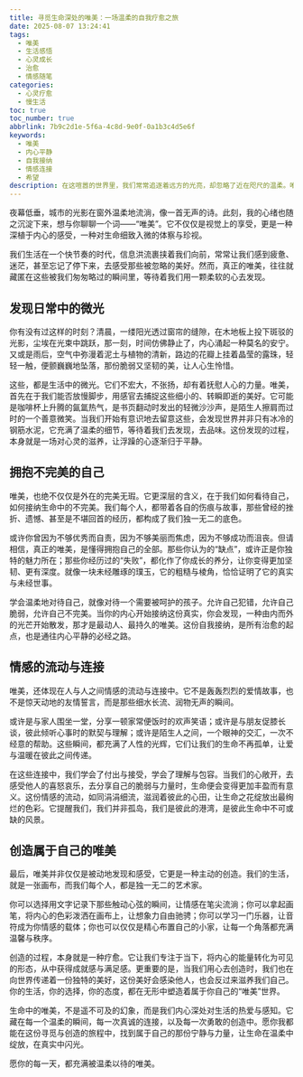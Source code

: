 ```yaml
---
title: 寻觅生命深处的唯美：一场温柔的自我疗愈之旅
date: 2025-08-07 13:24:41
tags:
  - 唯美
  - 生活感悟
  - 心灵成长
  - 治愈
  - 情感随笔
categories:
  - 心灵疗愈
  - 慢生活
toc: true
toc_number: true
abbrlink: 7b9c2d1e-5f6a-4c8d-9e0f-0a1b3c4d5e6f
keywords:
  - 唯美
  - 内心平静
  - 自我接纳
  - 情感连接
  - 希望
description: 在这喧嚣的世界里，我们常常追逐着远方的光亮，却忽略了近在咫尺的温柔。唯美，并非遥不可及的艺术品，而是藏匿于日常缝隙中的微光，是内心深处对生命最真挚的感知。它关乎我们如何看待自己，如何与世界连接，又如何在这份连接中找到属于自己的平静与力量。这是一场关于发现、接纳与创造的旅程，愿你我都能在这份温柔中，找到生命最动人的底色。
---
```


夜幕低垂，城市的光影在窗外温柔地流淌，像一首无声的诗。此刻，我的心绪也随之沉淀下来，想与你聊聊一个词——“唯美”。它不仅仅是视觉上的享受，更是一种深植于内心的感受，一种对生命细致入微的体察与珍视。

我们生活在一个快节奏的时代，信息洪流裹挟着我们向前，常常让我们感到疲惫、迷茫，甚至忘记了停下来，去感受那些被忽略的美好。然而，真正的唯美，往往就藏匿在这些被我们匆匆略过的瞬间里，等待着我们用一颗柔软的心去发现。

## 发现日常中的微光

你有没有过这样的时刻？清晨，一缕阳光透过窗帘的缝隙，在木地板上投下斑驳的光影，尘埃在光束中跳跃，那一刻，时间仿佛静止了，内心涌起一种莫名的安宁。又或是雨后，空气中弥漫着泥土与植物的清新，路边的花瓣上挂着晶莹的露珠，轻轻一触，便颤巍巍地坠落，那份脆弱又坚韧的美，让人心生怜惜。

这些，都是生活中的微光。它们不宏大，不张扬，却有着抚慰人心的力量。唯美，首先在于我们能否放慢脚步，用感官去捕捉这些细小的、转瞬即逝的美好。它可能是咖啡杯上升腾的氤氲热气，是书页翻动时发出的轻微沙沙声，是陌生人擦肩而过时的一个善意微笑。当我们开始有意识地去留意这些，会发现世界并非只有冰冷的钢筋水泥，它充满了温柔的细节，等待着我们去发现，去品味。这份发现的过程，本身就是一场对心灵的滋养，让浮躁的心逐渐归于平静。

## 拥抱不完美的自己

唯美，也绝不仅仅是外在的完美无瑕。它更深层的含义，在于我们如何看待自己，如何接纳生命中的不完美。我们每个人，都带着各自的伤痕与故事，那些曾经的挫折、遗憾、甚至是不堪回首的经历，都构成了我们独一无二的底色。

或许你曾因为不够优秀而自责，因为不够美丽而焦虑，因为不够成功而沮丧。但请相信，真正的唯美，是懂得拥抱自己的全部。那些你认为的“缺点”，或许正是你独特的魅力所在；那些你经历过的“失败”，都化作了你成长的养分，让你变得更加坚韧、更有深度。就像一块未经雕琢的璞玉，它的粗糙与棱角，恰恰证明了它的真实与未经世事。

学会温柔地对待自己，就像对待一个需要被呵护的孩子。允许自己犯错，允许自己脆弱，允许自己不完美。当你的内心开始接纳这份真实，你会发现，一种由内而外的光芒开始散发，那才是最动人、最持久的唯美。这份自我接纳，是所有治愈的起点，也是通往内心平静的必经之路。

## 情感的流动与连接

唯美，还体现在人与人之间情感的流动与连接中。它不是轰轰烈烈的爱情故事，也不是惊天动地的友情誓言，而是那些细水长流、润物无声的瞬间。

或许是与家人围坐一堂，分享一顿家常便饭时的欢声笑语；或许是与朋友促膝长谈，彼此倾听心事时的默契与理解；或许是陌生人之间，一个眼神的交汇，一次不经意的帮助。这些瞬间，都充满了人性的光辉，它们让我们的生命不再孤单，让爱与温暖在彼此之间传递。

在这些连接中，我们学会了付出与接受，学会了理解与包容。当我们的心敞开，去感受他人的喜怒哀乐，去分享自己的脆弱与力量时，生命便会变得更加丰盈而有意义。这份情感的流动，如同涓涓细流，滋润着彼此的心田，让生命之花绽放出最绚烂的色彩。它提醒我们，我们并非孤岛，我们是彼此的港湾，是彼此生命中不可或缺的风景。

## 创造属于自己的唯美

最后，唯美并非仅仅是被动地发现和感受，它更是一种主动的创造。我们的生活，就是一张画布，而我们每个人，都是独一无二的艺术家。

你可以选择用文字记录下那些触动心弦的瞬间，让情感在笔尖流淌；你可以拿起画笔，将内心的色彩泼洒在画布上，让想象力自由驰骋；你可以学习一门乐器，让音符成为你情感的载体；你也可以仅仅是精心布置自己的小家，让每一个角落都充满温馨与秩序。

创造的过程，本身就是一种疗愈。它让我们专注于当下，将内心的能量转化为可见的形态，从中获得成就感与满足感。更重要的是，当我们用心去创造时，我们也在向世界传递着一份独特的美好，这份美好会感染他人，也会反过来滋养我们自己。你的生活，你的选择，你的态度，都在无形中塑造着属于你自己的“唯美”世界。

生命中的唯美，不是遥不可及的幻象，而是我们内心深处对生活的热爱与感知。它藏在每一个温柔的瞬间，每一次真诚的连接，以及每一次勇敢的创造中。愿你我都能在这份寻觅与创造的旅程中，找到属于自己的那份宁静与力量，让生命在温柔中绽放，在真实中闪光。

愿你的每一天，都充满被温柔以待的唯美。